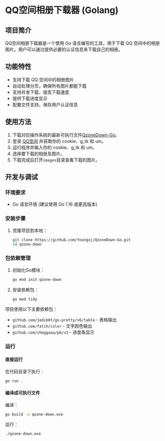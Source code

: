 # QQ空间相册下载器 (Golang)

## 项目简介

QQ空间相册下载器是一个使用 Go 语言编写的工具，用于下载 QQ 空间中的相册图片。用户可以通过提供必要的认证信息来下载自己的相册。

## 功能特性

- 支持下载 QQ 空间中的相册图片
- 自动处理分页，确保所有图片都能下载
- 支持并发下载，提高下载速度
- 提供下载进度显示
- 配置文件支持，保存用户认证信息

## 使用方法

1. 下载对应操作系统的最新可执行文件[QzoneDown-Go](https://github.com/Youngxj/QzoneDown-Go/releases)。
2. 登录 [QQ空间](https://qzone.qq.com) 并获取你的 cookie、g_tk 和 uin。
3. 运行程序并输入你的 cookie、g_tk 和 uin。
4. 选择要下载的相册及图片。
5. 下载完成后打开`images`目录查看下载的图片。

## 开发与调试

### 环境要求

- Go 语言环境 (建议使用 Go 1.16 或更高版本)

### 安装步骤

1. 克隆项目到本地：
   ```bash
   git clone https://github.com/Youngxj/QzoneDown-Go.git
   cd qzone-down
   ```

### 包依赖管理

1. 初始化Go模块：
   ```bash
   go mod init qzone-down
   ```

2. 安装依赖包：
   ```bash
   go mod tidy
   ```

项目使用以下主要依赖包：

- `github.com/jedib0t/go-pretty/v6/table` - 表格输出
- `github.com/fatih/color` - 文字颜色输出
- `github.com/cheggaaa/pb/v3` - 进度条显示

### 运行

#### 直接运行

在代码目录下执行：

```bash
go run .
```

#### 编译成可执行文件

编译：

```bash
go build -o qzone-down.exe
```

运行：

```bash
./qzone-down.exe
```
